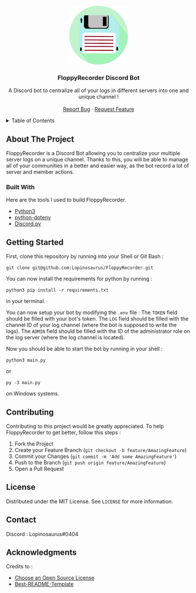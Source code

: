 <!-- PROJECT LOGO -->
<br />
<div align="center">
  <a href="https://github.com/Lopinosaurus/FloppyRecorder">
    <img src="logo.png" alt="Logo" width="160" height=160">
  </a>

  <h3 align="center">FloppyRecorder Discord Bot</h3>

  <p align="center">
    A Discord bot to centralize all of your logs in different servers into one and unique channel !
    <br />
    <br />
    <a href="https://github.com/Lopinosaurus/FloppyRecorder/issues">Report Bug</a>
    ·
    <a href="https://github.com/Lopinosaurus/FloppyRecorder/issues">Request Feature</a>
  </p>
</div>

<details>
  <summary>Table of Contents</summary>
  <ol>
    <li>
      <a href="#about-the-project">About The Project</a>
      <ul>
        <li><a href="#built-with">Built With</a></li>
      </ul>
    </li>
    <li>
      <a href="#getting-started">Getting Started</a>
    </li>
    <li><a href="#contributing">Contributing</a></li>
    <li><a href="#license">License</a></li>
    <li><a href="#contact">Contact</a></li>
    <li><a href="#acknowledgments">Acknowledgments</a></li>
  </ol>
</details>

## About The Project

FloppyRecorder is a Discord Bot allowing you to centralize your multiple server logs on a unique channel. Thanks to this, you will be able to manage all of your communities in a better and easier way, as the bot record a lot of server and member actions.




### Built With

Here are the tools I used to build FloppyRecorder.

* [Python3](https://www.python.org/download/releases/3.0/)
* [python-dotenv](https://pypi.org/project/python-dotenv/)
* [Discord.py](https://discordpy.readthedocs.io/en/stable/)



## Getting Started

First, clone this repository by running into your Shell or Git Bash : 

```
git clone git@github.com:Lopinosaurus/FloppyRecorder.git
```
You can now install the requirements for python by running : 
```
python3 pip install -r requirements.txt
```
in your terminal.   

You can now setup your bot by modifying the `.env` file : 
The `TOKEN` field should be filled with your bot's token.
The `LOG` field should be filled with the channel ID of your log channel (where the bot is supposed to write the logs).
The `ADMIN` field should be filled with the ID of the administrator role on the log server (where the log channel is located).

Now you should be able to start the bot by running in your shell : 
```
python3 main.py
```
or
```
py -3 main.py
```
on Windows systems.


<!-- CONTRIBUTING -->
## Contributing

Contributing to this project would be greatly appreciated. To help FloppyRecorder to get better, follow this steps : 

1. Fork the Project
2. Create your Feature Branch (`git checkout -b feature/AmazingFeature`)
3. Commit your Changes (`git commit -m 'Add some AmazingFeature'`)
4. Push to the Branch (`git push origin feature/AmazingFeature`)
5. Open a Pull Request



<!-- LICENSE -->
## License

Distributed under the MIT License. See `LICENSE` for more information.




<!-- CONTACT -->
## Contact

Discord : Lopinosaurus#0404


<!-- ACKNOWLEDGMENTS -->
## Acknowledgments
                                
Credits to : 

* [Choose an Open Source License](https://choosealicense.com)
* [Best-README-Template](https://github.com/othneildrew/Best-README-Template)
